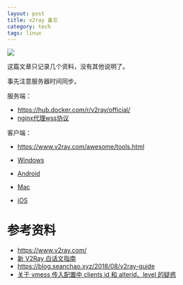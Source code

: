 ```yaml
---
layout: post
title: v2ray 备忘
category: tech
tags: linux
---
```

![](https://cdn.kelu.org/blog/tags/linux.jpg)

这篇文章只记录几个资料，没有其他说明了。

事先注意服务器时间同步。

服务端：

* <https://hub.docker.com/r/v2ray/official/>
* [nginx代理wss协议](<http://netsite.win/2018/02/06/linux/nginx代理wss协议>)

客户端：

* <https://www.v2ray.com/awesome/tools.html>

* [Windows](https://github.com/2dust/v2rayN) 
* [Android](<https://github.com/2dust/v2rayNG>)
* [Mac](<https://github.com/yanue/V2rayU>)
* [iOS](<https://github.com/eycorsican/kitsunebi-android>)

# 参考资料

* <https://www.v2ray.com/>
* [新 V2Ray 白话文指南](https://guide.v2fly.org/)
* <https://blog.seanchao.xyz/2018/08/v2ray-guide>
* [关于 vmess 传入配置中 clients id 和 alterid、level 的疑惑](<https://github.com/v2ray/v2ray-core/issues/429>)


